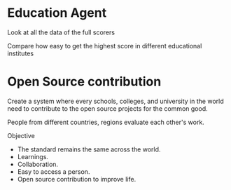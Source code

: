 # Education Agent 

Look at all the data of the full scorers

Compare how easy to get the highest score in different educational institutes 

# Open Source contribution

Create a system where every schools, colleges, and university in the world need to contribute to the open source projects for the common good.

People from different countries, regions evaluate each other's work.

Objective
- The standard remains the same across the world.
- Learnings.
- Collaboration.
- Easy to access a person.
- Open source contribution to improve life.
